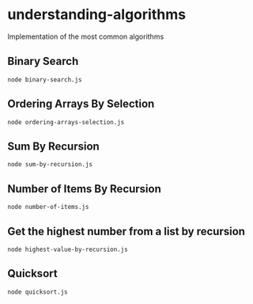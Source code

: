 # understanding-algorithms
Implementation of the most common algorithms

## Binary Search

`` node binary-search.js ``

## Ordering Arrays By Selection

`` node ordering-arrays-selection.js ``

## Sum By Recursion

`` node sum-by-recursion.js ``

## Number of Items By Recursion

`` node number-of-items.js ``

## Get the highest number from a list by recursion

`` node highest-value-by-recursion.js ``

## Quicksort

`` node quicksort.js ``
